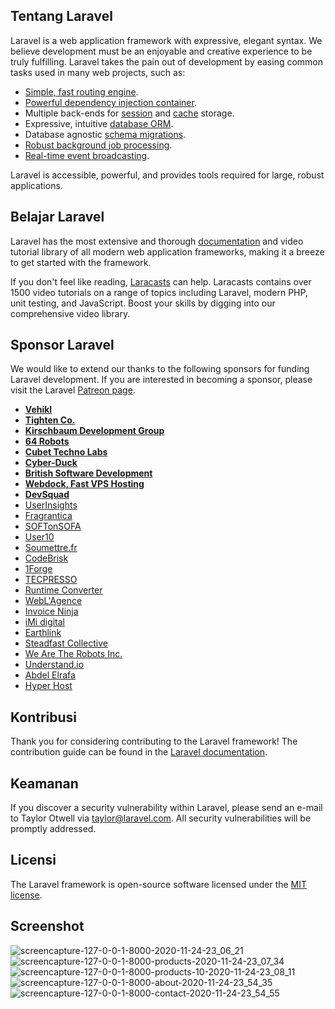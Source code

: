 ## Tentang Laravel

Laravel is a web application framework with expressive, elegant syntax. We believe development must be an enjoyable and creative experience to be truly fulfilling. Laravel takes the pain out of development by easing common tasks used in many web projects, such as:

- [Simple, fast routing engine](https://laravel.com/docs/routing).
- [Powerful dependency injection container](https://laravel.com/docs/container).
- Multiple back-ends for [session](https://laravel.com/docs/session) and [cache](https://laravel.com/docs/cache) storage.
- Expressive, intuitive [database ORM](https://laravel.com/docs/eloquent).
- Database agnostic [schema migrations](https://laravel.com/docs/migrations).
- [Robust background job processing](https://laravel.com/docs/queues).
- [Real-time event broadcasting](https://laravel.com/docs/broadcasting).

Laravel is accessible, powerful, and provides tools required for large, robust applications.

## Belajar Laravel

Laravel has the most extensive and thorough [documentation](https://laravel.com/docs) and video tutorial library of all modern web application frameworks, making it a breeze to get started with the framework.

If you don't feel like reading, [Laracasts](https://laracasts.com) can help. Laracasts contains over 1500 video tutorials on a range of topics including Laravel, modern PHP, unit testing, and JavaScript. Boost your skills by digging into our comprehensive video library.

## Sponsor Laravel

We would like to extend our thanks to the following sponsors for funding Laravel development. If you are interested in becoming a sponsor, please visit the Laravel [Patreon page](https://patreon.com/taylorotwell).

- **[Vehikl](https://vehikl.com/)**
- **[Tighten Co.](https://tighten.co)**
- **[Kirschbaum Development Group](https://kirschbaumdevelopment.com)**
- **[64 Robots](https://64robots.com)**
- **[Cubet Techno Labs](https://cubettech.com)**
- **[Cyber-Duck](https://cyber-duck.co.uk)**
- **[British Software Development](https://www.britishsoftware.co)**
- **[Webdock, Fast VPS Hosting](https://www.webdock.io/en)**
- **[DevSquad](https://devsquad.com)**
- [UserInsights](https://userinsights.com)
- [Fragrantica](https://www.fragrantica.com)
- [SOFTonSOFA](https://softonsofa.com/)
- [User10](https://user10.com)
- [Soumettre.fr](https://soumettre.fr/)
- [CodeBrisk](https://codebrisk.com)
- [1Forge](https://1forge.com)
- [TECPRESSO](https://tecpresso.co.jp/)
- [Runtime Converter](http://runtimeconverter.com/)
- [WebL'Agence](https://weblagence.com/)
- [Invoice Ninja](https://www.invoiceninja.com)
- [iMi digital](https://www.imi-digital.de/)
- [Earthlink](https://www.earthlink.ro/)
- [Steadfast Collective](https://steadfastcollective.com/)
- [We Are The Robots Inc.](https://watr.mx/)
- [Understand.io](https://www.understand.io/)
- [Abdel Elrafa](https://abdelelrafa.com)
- [Hyper Host](https://hyper.host)

## Kontribusi

Thank you for considering contributing to the Laravel framework! The contribution guide can be found in the [Laravel documentation](https://laravel.com/docs/contributions).

## Keamanan

If you discover a security vulnerability within Laravel, please send an e-mail to Taylor Otwell via [taylor@laravel.com](mailto:taylor@laravel.com). All security vulnerabilities will be promptly addressed.

## Licensi

The Laravel framework is open-source software licensed under the [MIT license](https://opensource.org/licenses/MIT).


## Screenshot

![screencapture-127-0-0-1-8000-2020-11-24-23_06_21](https://user-images.githubusercontent.com/42790598/151298543-a11097fd-5166-48d5-9b8d-070f5f78e31c.png)
![screencapture-127-0-0-1-8000-products-2020-11-24-23_07_34](https://user-images.githubusercontent.com/42790598/151298875-4263fed7-393f-4559-a95d-b1bca6ddd418.png)
![screencapture-127-0-0-1-8000-products-10-2020-11-24-23_08_11](https://user-images.githubusercontent.com/42790598/151298920-430af326-92e2-4cf2-8806-e632fb24b008.png)
![screencapture-127-0-0-1-8000-about-2020-11-24-23_54_35](https://user-images.githubusercontent.com/42790598/151298959-04b0c9b4-04a8-4cae-8139-eb88411cdc3a.png)
![screencapture-127-0-0-1-8000-contact-2020-11-24-23_54_55](https://user-images.githubusercontent.com/42790598/151298990-12a02922-af58-44b9-9dd0-9aa3b9a1afb2.png)


